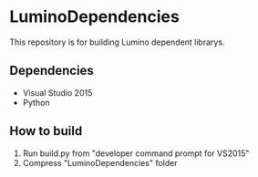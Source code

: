 LuminoDependencies
====================
This repository is for building Lumino dependent librarys.


Dependencies
--------------------
- Visual Studio 2015
- Python


How to build
--------------------
1. Run build.py from "developer command prompt for VS2015"
2. Compress "LuminoDependencies" folder



